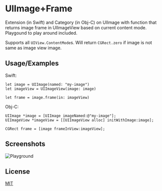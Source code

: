 
# UIImage+Frame

Extension (in Swift) and Category (in Obj-C) on UIImage with function that returns image frame in UIImageView based on current content mode. Playgound to play around included.

Supports all `UIView.ContentMode`s. Will return `CGRect.zero` if image is not same as image view image.

## Usage/Examples

Swift:

```
let image = UIImage(named: "my-image")
let imageView = UIImageView(image: image)

let frame = image.frame(in: imageView)
```

Obj-C:

```
UIImage *image = [UIImage imageNamed:@"my-image"];
UIImageView *imageView = [[UIImageView alloc] initWithImage:image];
    
CGRect frame = [image frameInView:imageView];
```

## Screenshots

![Playground](http://niczyja.pl/projekty/shots/UIImage+Frame.png)

  
## License

[MIT](https://github.com/niczyja/UIImage-Frame/blob/master/LICENSE)

  

